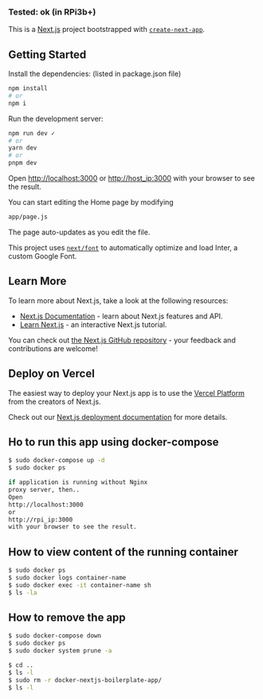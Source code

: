 ### Tested: ok (in RPi3b+)

This is a [Next.js](https://nextjs.org/) project bootstrapped with [`create-next-app`](https://github.com/vercel/next.js/tree/canary/packages/create-next-app).



## Getting Started


Install the dependencies: (listed in package.json file)

```bash
npm install
# or
npm i
```


Run the development server:

```bash
npm run dev ✓
# or
yarn dev
# or
pnpm dev
```



Open [http://localhost:3000](http://localhost:3000) or [http://host_ip:3000](http://rpi_ip:3000) with your browser to see the result.

You can start editing the Home page by modifying

```bash
app/page.js
```

The page auto-updates as you edit the file.

This project uses [`next/font`](https://nextjs.org/docs/basic-features/font-optimization) to automatically optimize and load Inter, a custom Google Font.

## Learn More

To learn more about Next.js, take a look at the following resources:

- [Next.js Documentation](https://nextjs.org/docs) - learn about Next.js features and API.
- [Learn Next.js](https://nextjs.org/learn) - an interactive Next.js tutorial.

You can check out [the Next.js GitHub repository](https://github.com/vercel/next.js/) - your feedback and contributions are welcome!

## Deploy on Vercel

The easiest way to deploy your Next.js app is to use the [Vercel Platform](https://vercel.com/new?utm_medium=default-template&filter=next.js&utm_source=create-next-app&utm_campaign=create-next-app-readme) from the creators of Next.js.

Check out our [Next.js deployment documentation](https://nextjs.org/docs/deployment) for more details.
   

## Ho to run this app using docker-compose

```bash
$ sudo docker-compose up -d
$ sudo docker ps

if application is running without Nginx  
proxy server, then..  
Open  
http://localhost:3000  
or    
http://rpi_ip:3000   
with your browser to see the result.
```

## How to view content of the running container 

```bash
$ sudo docker ps
$ sudo docker logs container-name
$ sudo docker exec -it container-name sh
$ ls -la
```

## How to remove the app

```bash
$ sudo docker-compose down
$ sudo docker ps
$ sudo docker system prune -a

$ cd ..
$ ls -l
$ sudo rm -r docker-nextjs-boilerplate-app/
$ ls -l
```